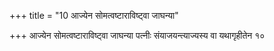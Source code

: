 +++
title = "10 आज्येन सोमत्वष्टाराविष्ट्वा जाघन्या"

+++
आज्येन सोमत्वष्टाराविष्ट्वा जाघन्या पत्नीः संयाजयन्त्याज्यस्य वा यथागृहीतेन १०